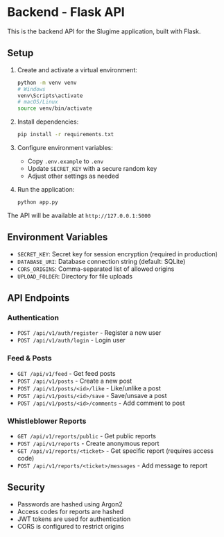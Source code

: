 # Backend - Flask API

This is the backend API for the Slugime application, built with Flask.

## Setup

1. Create and activate a virtual environment:
   ```bash
   python -m venv venv
   # Windows
   venv\Scripts\activate
   # macOS/Linux
   source venv/bin/activate
   ```

2. Install dependencies:
   ```bash
   pip install -r requirements.txt
   ```

3. Configure environment variables:
   - Copy `.env.example` to `.env`
   - Update `SECRET_KEY` with a secure random key
   - Adjust other settings as needed

4. Run the application:
   ```bash
   python app.py
   ```

The API will be available at `http://127.0.0.1:5000`

## Environment Variables

- `SECRET_KEY`: Secret key for session encryption (required in production)
- `DATABASE_URI`: Database connection string (default: SQLite)
- `CORS_ORIGINS`: Comma-separated list of allowed origins
- `UPLOAD_FOLDER`: Directory for file uploads

## API Endpoints

### Authentication
- `POST /api/v1/auth/register` - Register a new user
- `POST /api/v1/auth/login` - Login user

### Feed & Posts
- `GET /api/v1/feed` - Get feed posts
- `POST /api/v1/posts` - Create a new post
- `POST /api/v1/posts/<id>/like` - Like/unlike a post
- `POST /api/v1/posts/<id>/save` - Save/unsave a post
- `POST /api/v1/posts/<id>/comments` - Add comment to post

### Whistleblower Reports
- `GET /api/v1/reports/public` - Get public reports
- `POST /api/v1/reports` - Create anonymous report
- `GET /api/v1/reports/<ticket>` - Get specific report (requires access code)
- `POST /api/v1/reports/<ticket>/messages` - Add message to report

## Security

- Passwords are hashed using Argon2
- Access codes for reports are hashed
- JWT tokens are used for authentication
- CORS is configured to restrict origins
